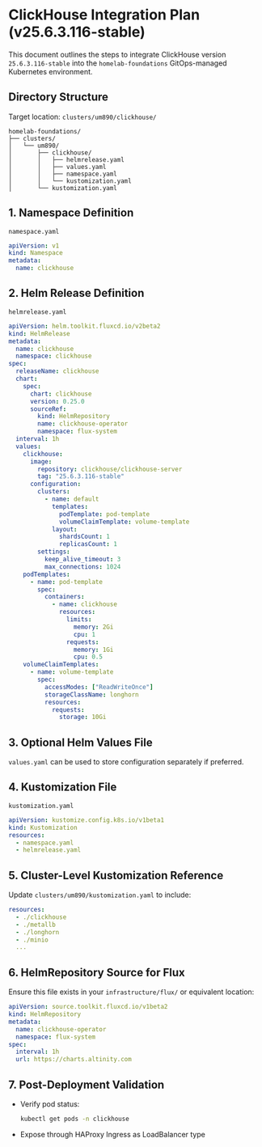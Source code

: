 # ClickHouse Integration Plan (v25.6.3.116-stable)

This document outlines the steps to integrate ClickHouse version `25.6.3.116-stable` into the `homelab-foundations` GitOps-managed Kubernetes environment.

## Directory Structure

Target location: `clusters/um890/clickhouse/`

```
homelab-foundations/
├── clusters/
│   └── um890/
│       ├── clickhouse/
│       │   ├── helmrelease.yaml
│       │   ├── values.yaml
│       │   ├── namespace.yaml
│       │   └── kustomization.yaml
│       └── kustomization.yaml
```

## 1. Namespace Definition

`namespace.yaml`

```yaml
apiVersion: v1
kind: Namespace
metadata:
  name: clickhouse
```

## 2. Helm Release Definition

`helmrelease.yaml`

```yaml
apiVersion: helm.toolkit.fluxcd.io/v2beta2
kind: HelmRelease
metadata:
  name: clickhouse
  namespace: clickhouse
spec:
  releaseName: clickhouse
  chart:
    spec:
      chart: clickhouse
      version: 0.25.0
      sourceRef:
        kind: HelmRepository
        name: clickhouse-operator
        namespace: flux-system
  interval: 1h
  values:
    clickhouse:
      image:
        repository: clickhouse/clickhouse-server
        tag: "25.6.3.116-stable"
      configuration:
        clusters:
          - name: default
            templates:
              podTemplate: pod-template
              volumeClaimTemplate: volume-template
            layout:
              shardsCount: 1
              replicasCount: 1
        settings:
          keep_alive_timeout: 3
          max_connections: 1024
    podTemplates:
      - name: pod-template
        spec:
          containers:
            - name: clickhouse
              resources:
                limits:
                  memory: 2Gi
                  cpu: 1
                requests:
                  memory: 1Gi
                  cpu: 0.5
    volumeClaimTemplates:
      - name: volume-template
        spec:
          accessModes: ["ReadWriteOnce"]
          storageClassName: longhorn
          resources:
            requests:
              storage: 10Gi
```

## 3. Optional Helm Values File

`values.yaml` can be used to store configuration separately if preferred.

## 4. Kustomization File

`kustomization.yaml`

```yaml
apiVersion: kustomize.config.k8s.io/v1beta1
kind: Kustomization
resources:
  - namespace.yaml
  - helmrelease.yaml
```

## 5. Cluster-Level Kustomization Reference

Update `clusters/um890/kustomization.yaml` to include:

```yaml
resources:
  - ./clickhouse
  - ./metallb
  - ./longhorn
  - ./minio
  ...
```

## 6. HelmRepository Source for Flux

Ensure this file exists in your `infrastructure/flux/` or equivalent location:

```yaml
apiVersion: source.toolkit.fluxcd.io/v1beta2
kind: HelmRepository
metadata:
  name: clickhouse-operator
  namespace: flux-system
spec:
  interval: 1h
  url: https://charts.altinity.com
```

## 7. Post-Deployment Validation

- Verify pod status:
  ```bash
  kubectl get pods -n clickhouse
  ```
- Expose through HAProxy Ingress as LoadBalancer type

